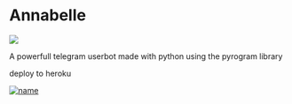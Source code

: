 # Annabelle

<img src="https://telegra.ph/file/0cf9d9cea0eebd03f6c1e.jpg">

A powerfull telegram userbot made with python using the pyrogram library

deploy to heroku 

[![name](https://www.herokucdn.com/deploy/button.svg)](https://heroku.com/deploy?template=https://github.com/DeezuzzaDz1988/Annabelle/edit/main/)
